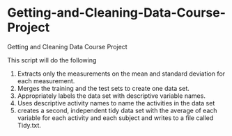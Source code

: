 # Getting-and-Cleaning-Data-Course-Project
Getting and Cleaning Data Course Project

This script will do the following

1. Extracts only the measurements on the mean and standard deviation for each measurement.
2. Merges the training and the test sets to create one data set.
3. Appropriately labels the data set with descriptive variable names.
4. Uses descriptive activity names to name the activities in the data set
5. creates a second, independent tidy data set with the average of each variable for each activity and each subject and writes to a file called Tidy.txt.